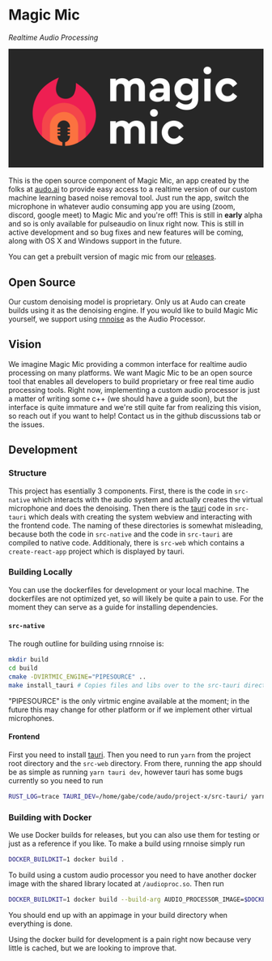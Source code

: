 # Magic Mic

*Realtime Audio Processing*

![Magic Mic Logo](images/logo.png)

This is the open source component of Magic Mic, an app created by the folks
at [audo.ai](https://audo.ai/) to provide easy access to a realtime version of
our custom machine learning based noise removal tool. Just run the app, switch
the microphone in whatever audio consuming app you are using (zoom, discord,
google meet) to Magic Mic and you're off! This is still in **early** alpha and
so is only available for pulseaudio on linux right now. This is still in active development and so bug fixes and new features will be coming, along with OS X and Windows support in the future.

You can get a prebuilt version of magic mic from our [releases](https://github.com/audo-ai/magic-mic/releases).

## Open Source
Our custom denoising model is proprietary. Only us at Audo can create builds
using it as the denoising engine. If you would like to build Magic Mic yourself,
we support using [rnnoise](https://jmvalin.ca/demo/rnnoise/) as the Audio
Processor.

## Vision
We imagine Magic Mic providing a common interface for realtime audio processing
on many platforms. We want Magic Mic to be an open source tool that enables all
developers to build proprietary or free real time audio processing tools. Right
now, implementing a custom audio processor is just a matter of writing some c++
(we should have a guide soon), but the interface is quite immature and we're
still quite far from realizing this vision, so reach out if you want to help!
Contact us in the github discussions tab or the issues.

## Development
### Structure
This project has esentially 3 components. First, there is the code in `src-native` which interacts with the audio system and actually creates the virtual microphone and does the denoising. Then there is the [tauri](https://tauri.studio/en/) code in `src-tauri` which deals with creating the system webview and interacting with the frontend code. The naming of these directories is somewhat misleading, because both the code in `src-native` and the code in `src-tauri` are compiled to native code. Additionaly, there is `src-web` which contains a `create-react-app` project which is displayed by tauri. 

### Building Locally
You can use the dockerfiles for development or your local machine. The
dockerfiles are not optimized yet, so will likely be quite a pain to use. For
the moment they can serve as a guide for installing dependencies.
#### `src-native`
The rough outline for building using rnnoise is:
```sh
mkdir build
cd build
cmake -DVIRTMIC_ENGINE="PIPESOURCE" ..
make install_tauri # Copies files and libs over to the src-tauri directory
```
"PIPESOURCE" is the only virtmic engine available at the moment; in the future
this may change for other platform or if we implement other virtual microphones.

#### Frontend
First you need to install [tauri](https://tauri.studio/en/). Then you need to
run `yarn` from the project root directory and the `src-web` directory. From
there, running the app should be as simple as running `yarn tauri dev`, however
tauri has some bugs currently so you need to run
```sh
RUST_LOG=trace TAURI_DEV=/home/gabe/code/audo/project-x/src-tauri/ yarn tauri dev
```
### Building with Docker
We use Docker builds for releases, but you can also use them for testing or just
as a reference if you like. To make a build using rnnoise simply run
```sh
DOCKER_BUILDKIT=1 docker build .
```
To build using a custom audio processor you need to have another docker image
with the shared library located at `/audioproc.so`. Then run

```sh
DOCKER_BUILDKIT=1 docker build --build-arg AUDIO_PROCESSOR_IMAGE=$DOCKER_IMAGE .
```
You should end up with an appimage in your build directory when everything is
done.

Using the docker build for development is a pain right now because very little is
cached, but we are looking to improve that.
